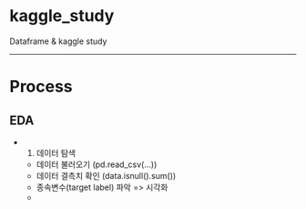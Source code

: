 # kaggle_study
Dataframe &amp; kaggle study

<hr>

# Process

## EDA

- 1. 데이터 탐색
    - 데이터 불러오기 (pd.read_csv(...))
    - 데이터 결측치 확인 (data.isnull().sum())
    - 종속변수(target label) 파악 => 시각화
    - 
